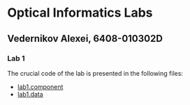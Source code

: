 # Optical Informatics Labs

## Vedernikov Alexei, 6408-010302D

### Lab 1

The crucial code of the lab is presented in the following files:
* [lab1.component](src/app/lab1/lab1.component.ts)
* [lab1.data](src/app/lab1/lab1.data.ts)
